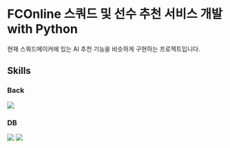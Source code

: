 # FCOnline 스쿼드 및 선수 추천 서비스 개발 with Python

현재 스쿼드메이커에 있는 AI 추천 기능을 비슷하게 구현하는 프로젝트입니다.

## Skills

### Back

<img src="https://img.shields.io/badge/Python-3776AB?style=for-the-badge&logo=python&logoColor=white">

### DB

<img src="https://img.shields.io/badge/MongoDB-47A248?style=for-the-badge&logo=mongodb&logoColor=white">
<img src="https://img.shields.io/badge/Docker-2496ED?style=for-the-badge&logo=docker&logoColor=white">

